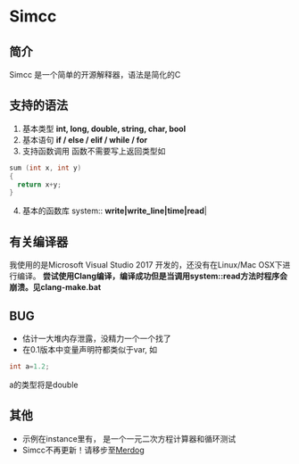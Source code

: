 # Simcc
## 简介
Simcc 是一个简单的开源解释器，语法是简化的C
## 支持的语法
1. 基本类型 **int, long, double, string, char, bool**
2. 基本语句 **if / else / elif / while / for**
3. 支持函数调用 函数不需要写上返回类型如
```c++
sum (int x, int y)
{
  return x+y;
}
```
4. 基本的函数库  system::
**write|write_line|time|read**|
## 有关编译器
我使用的是Microsoft Visual Studio 2017 开发的，还没有在Linux/Mac OSX下进行编译。
**尝试使用Clang编译，编译成功但是当调用system::read方法时程序会崩溃。见clang-make.bat**
## BUG
* 估计一大堆内存泄露，没精力一个一个找了
* 在0.1版本中变量声明符都类似于var, 如
```cpp
int a=1.2;

``` 
a的类型将是double
## 其他
* 示例在instance里有， 是一个一元二次方程计算器和循环测试
* Simcc不再更新！请移步至[Merdog](www.githu.com/HttoHu/Merdog)

